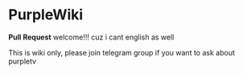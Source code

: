 # PurpleWiki
**Pull Request** welcome!!! cuz i cant english as well

This is wiki only, please join telegram group if you want to ask about purpletv
